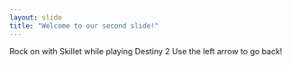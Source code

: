 ```yaml
---
layout: slide
title: "Welcome to our second slide!"
---
```

Rock on with Skillet while playing Destiny 2
Use the left arrow to go back!
